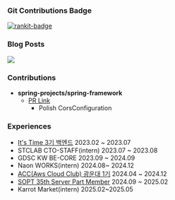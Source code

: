 

### Git Contributions Badge
[![rankit-badge](https://badge.rankit.run/badge?name=khyojun)](https://www.rankit.run)

 
### Blog Posts
<img src="https://velog-github-badge.vercel.app/badge/nandong1104"/>


### Contributions
- **spring-projects/spring-framework**
   - [PR Link](https://github.com/spring-projects/spring-framework/pull/33650)
      - Polish CorsConfiguration

### Experiences
- [It's Time 3기 백엔드](https://github.com/itstime22) 2023.02 ~ 2023.07
- STCLAB CTO-STAFF(intern) 2023.07 ~ 2023.08
- GDSC KW BE-CORE 2023.09 ~ 2024.09
- Naon WORKS(intern) 2024.08~ 2024.12
- [ACC(Aws Cloud Club) 광운대 1기](https://github.com/aws-cloud-clubs) 2024.04 ~ 2024.12
- [SOPT 35th Server Part Member](https://github.com/SOPT-all) 2024.09 ~ 2025.02
- Karrot Market(intern) 2025.02~2025.05
